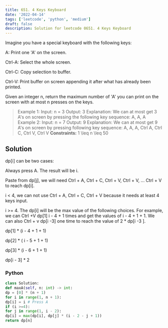 ```yaml
---
title: 651. 4 Keys Keyboard
date: '2022-04-14'
tags: ['leetcode', 'python', 'medium']
draft: false
description: Solution for leetcode 0651. 4 Keys Keyboard
---
```



Imagine you have a special keyboard with the following keys:

A: Print one 'A' on the screen.

Ctrl-A: Select the whole screen.

Ctrl-C: Copy selection to buffer.

Ctrl-V: Print buffer on screen appending it after what has already been printed.

Given an integer n, return the maximum number of 'A' you can print on the screen with at most n presses on the keys.

> Example 1:
> Input: n = 3
> Output: 3
> Explanation: We can at most get 3 A's on screen by pressing the following key sequence:
> A, A, A
> Example 2:
> Input: n = 7
> Output: 9
> Explanation: We can at most get 9 A's on screen by pressing following key sequence:
> A, A, A, Ctrl A, Ctrl C, Ctrl V, Ctrl V
**Constraints:**
> 1 <TeX>\leq</TeX> n <TeX>\leq</TeX> 50


## Solution
dp[i] can be two cases:

Always press A. The result will be i.

Paste from dp[j], we will need Ctrl + A, Ctrl + C, Ctrl + V, Ctrl + V, ... Ctrl + V to reach dp[i].

i < 4, we can not use Ctrl + A, Ctrl + C, Ctrl + V because it needs at least 4 keys input.

i >= 4.  The dp[i] will be the max value of the following choices. For example, we can Ctrl +V  dp[1] i - 4 + 1 times and get the values of i - 4 + 1 + 1. We can also Ctrl + v dp[i -3]  one time to reach the value of 2 * dp[i -3 ].

dp[1] * (i - 4 + 1 + 1)

dp[2] * ( i - 5 + 1 + 1)

dp[3] * (i - 6 + 1 + 1)

dp[i - 3] * 2




### Python
```python
class Solution:
def maxA(self, n: int) -> int:
dp = [0] * (n + 1)
for i in range(1, n + 1):
dp[i] = i # Press A
if (i >=4):
for j in range(1, i - 2):
dp[i] = max(dp[i], dp[j] * (i - 2 - j + 1))
return dp[n]
```
